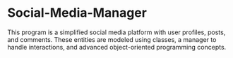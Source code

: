 # Social-Media-Manager
This program is a simplified social media platform with user profiles, posts, and comments. These entities are modeled using classes, a manager to handle interactions, and advanced object-oriented programming concepts.
